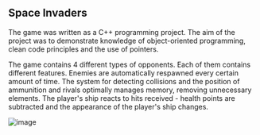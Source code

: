 ## Space Invaders 
The game was written as a C++ programming project. The aim of the project was to demonstrate knowledge of object-oriented programming, clean code principles and the use of pointers.

The game contains 4 different types of opponents. Each of them contains different features. Enemies are automatically respawned every certain amount of time. The system for detecting collisions and the position of ammunition and rivals optimally manages memory, removing unnecessary elements. The player's ship reacts to hits received - health points are subtracted and the appearance of the player's ship changes.

![image](https://github.com/user-attachments/assets/a79abeee-7cd7-4911-929a-ce20d735ca60)

